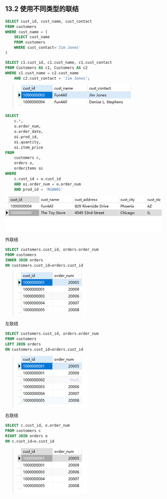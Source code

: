 ## 13.2 使用不同类型的联结

```sql
SELECT cust_id, cust_name, cust_contact
FROM customers
WHERE cust_name = (
	SELECT cust_name
	FROM customers
	WHERE cust_contact='Jim Jones'
)
```

```sql
SELECT c1.cust_id, c1.cust_name, c1.cust_contact
FROM Customers AS c1, Customers AS c2
WHERE c1.cust_name = c2.cust_name
	AND c2.cust_contact = 'Jim Jones';
```

> ![image-20240303080704093](./assets/image-20240303080704093.png)

```sql
SELECT
	c.*,
	o.order_num,
	o.order_date,
	oi.prod_id,
	oi.quantity,
	oi.item_price 
FROM
	customers c,
	orders o,
	orderitems oi 
WHERE
	c.cust_id = o.cust_id 
	AND oi.order_num = o.order_num 
	AND prod_id = 'RGAN01'
```

![image-20240303083347560](./assets/image-20240303083347560.png)

外联结

```sql
SELECT customers.cust_id, orders.order_num
FROM customers
INNER JOIN orders
ON customers.cust_id=orders.cust_id
```

> ![image-20240303084326861](./assets/image-20240303084326861.png)

左联结

```sql
SELECT customers.cust_id, orders.order_num
FROM customers
LEFT JOIN orders
ON customers.cust_id=orders.cust_id
```

> ![image-20240303090553019](./assets/image-20240303090553019.png)

右联结

```sql
SELECT c.cust_id, o.order_num
FROM customers c
RIGHT JOIN orders o
ON c.cust_id=o.cust_id
```

> ![image-20240303090408152](./assets/image-20240303090408152.png)

